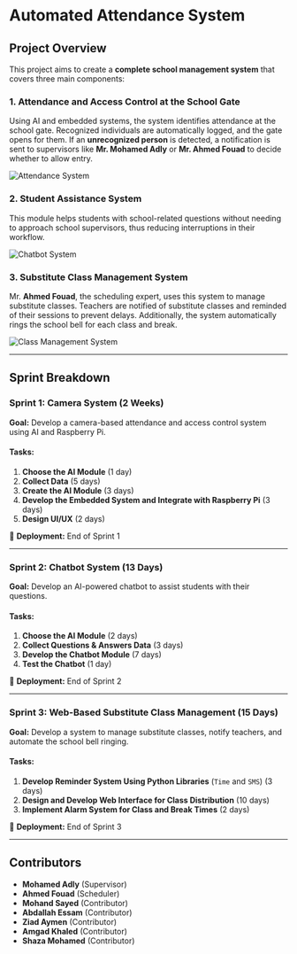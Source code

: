 # Automated Attendance System

## Project Overview
This project aims to create a **complete school management system** that covers three main components:

### 1. Attendance and Access Control at the School Gate
Using AI and embedded systems, the system identifies attendance at the school gate. Recognized individuals are automatically logged, and the gate opens for them. If an **unrecognized person** is detected, a notification is sent to supervisors like **Mr. Mohamed Adly** or **Mr. Ahmed Fouad** to decide whether to allow entry.

![Attendance System](./DALL-E_2024-10-11_05.50.01.webp)




### 2. Student Assistance System
This module helps students with school-related questions without needing to approach school supervisors, thus reducing interruptions in their workflow.

![Chatbot System](./path_to_image/A_virtual_AI-powered_chatbot_system_helping_studen.png)

### 3. Substitute Class Management System
Mr. **Ahmed Fouad**, the scheduling expert, uses this system to manage substitute classes. Teachers are notified of substitute classes and reminded of their sessions to prevent delays. Additionally, the system automatically rings the school bell for each class and break.

![Class Management System](./path_to_image/A_web-based_class_management_system_showing_a_time.png)

---

## Sprint Breakdown

### Sprint 1: Camera System (2 Weeks)
**Goal:** Develop a camera-based attendance and access control system using AI and Raspberry Pi.

#### Tasks:
1. **Choose the AI Module** (1 day)
2. **Collect Data** (5 days)
3. **Create the AI Module** (3 days)
4. **Develop the Embedded System and Integrate with Raspberry Pi** (3 days)
5. **Design UI/UX** (2 days)

📅 **Deployment:** End of Sprint 1

---

### Sprint 2: Chatbot System (13 Days)
**Goal:** Develop an AI-powered chatbot to assist students with their questions.

#### Tasks:
1. **Choose the AI Module** (2 days)
2. **Collect Questions & Answers Data** (3 days)
3. **Develop the Chatbot Module** (7 days)
4. **Test the Chatbot** (1 day)

📅 **Deployment:** End of Sprint 2

---

### Sprint 3: Web-Based Substitute Class Management (15 Days)
**Goal:** Develop a system to manage substitute classes, notify teachers, and automate the school bell ringing.

#### Tasks:
1. **Develop Reminder System Using Python Libraries** (`Time` and `SMS`) (3 days)
2. **Design and Develop Web Interface for Class Distribution** (10 days)
3. **Implement Alarm System for Class and Break Times** (2 days)

📅 **Deployment:** End of Sprint 3

---

## Contributors
- **Mohamed Adly** (Supervisor)
- **Ahmed Fouad** (Scheduler)
- **Mohand Sayed** (Contributor)
- **Abdallah Essam** (Contributor)
- **Ziad Aymen** (Contributor)
- **Amgad Khaled** (Contributor)
- **Shaza Mohamed** (Contributor)
